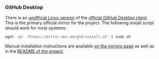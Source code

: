 ### GitHub Desktop

There is an [unofficial Linux version](https://github.com/shiftkey/desktop) of the [official GitHub Desktop client](https://desktop.github.com/). This is the primary official mirror for the project. The following install script should work for most systems:

~~~sh
wget -qO- "https://mirror.mwt.me/ghd/install.sh" | sudo sh
~~~

Manual installation instructions are available [on the mirrors page](https://www.matthewthom.as/mirrors/#github-desktop) as well as in the [README of the project](https://github.com/shiftkey/desktop/blob/linux/README.md).
